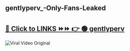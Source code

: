 
 ## gentlyperv_-Only-Fans-Leaked

# <h2><a href="https://clipsfans.com/gentlyperv_&ref=git">🔗 Click to LINKS ⏩⏩ 👉 🟢 gentlyperv  </a></h2>

<a href="https://clipsfans.com/gentlyperv_&ref=git" rel="nofollow" data-target="animated-image.originalLink"><img src="https://i.ibb.co.com/xMMVF88/686577567.gif" alt="Viral Video Original" style="max-width: 100%; display: inline-block;" data-target="animated-image.originalImage"></a>
